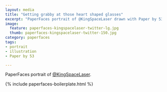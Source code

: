 ```yaml
---
layout: media
title: "Getting grabby at those heart shaped glasses"
excerpt: "PaperFaces portrait of @KingSpaceLaser drawn with Paper by 53 on an iPad."
image: 
  feature: paperfaces-kingspacelaser-twitter-lg.jpg
  thumb: paperfaces-kingspacelaser-twitter-150.jpg
category: paperfaces
tags: 
- portrait
- illustration
- Paper by 53

---
```


PaperFaces portrait of [@KingSpaceLaser](http://twitter.com/KingSpaceLaser).

{% include paperfaces-boilerplate.html %}